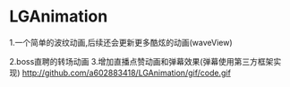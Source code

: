 # LGAnimation

1.一个简单的波纹动画,后续还会更新更多酷炫的动画(waveView)

2.boss直聘的转场动画
3.增加直播点赞动画和弹幕效果(弹幕使用第三方框架实现)
http://github.com/a602883418/LGAnimation/gif/code.gif

